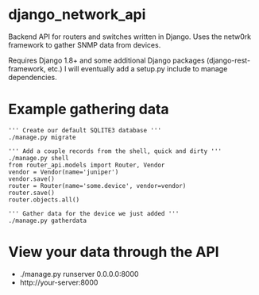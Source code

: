 # django_network_api
Backend API for routers and switches written in Django. Uses the netw0rk framework to gather SNMP data from devices.

Requires Django 1.8+ and some additional Django packages (django-rest-framework, etc.)
I will eventually add a setup.py include to manage dependencies.

# Example gathering data
    ''' Create our default SQLITE3 database '''
    ./manage.py migrate
    
    ''' Add a couple records from the shell, quick and dirty '''
    ./manage.py shell
    from router_api.models import Router, Vendor
    vendor = Vendor(name='juniper')
    vendor.save()
    router = Router(name='some.device', vendor=vendor)
    router.save()
    router.objects.all()
    
    ''' Gather data for the device we just added '''
    ./manage.py gatherdata

# View your data through the API
* ./manage.py runserver 0.0.0.0:8000
* http://your-server:8000
